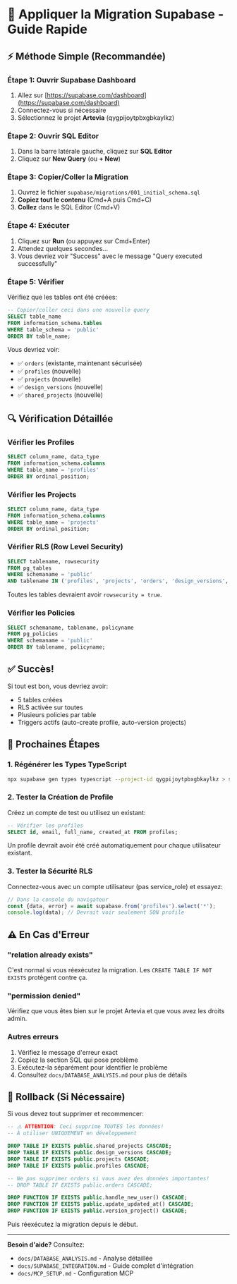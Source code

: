 # 🔧 Appliquer la Migration Supabase - Guide Rapide

## ⚡ Méthode Simple (Recommandée)

### Étape 1: Ouvrir Supabase Dashboard

1. Allez sur [https://supabase.com/dashboard](https://supabase.com/dashboard)
2. Connectez-vous si nécessaire
3. Sélectionnez le projet **Artevia** (qygpijoytpbxgbkaylkz)

### Étape 2: Ouvrir SQL Editor

1. Dans la barre latérale gauche, cliquez sur **SQL Editor**
2. Cliquez sur **New Query** (ou **+ New**)

### Étape 3: Copier/Coller la Migration

1. Ouvrez le fichier `supabase/migrations/001_initial_schema.sql`
2. **Copiez tout le contenu** (Cmd+A puis Cmd+C)
3. **Collez** dans le SQL Editor (Cmd+V)

### Étape 4: Exécuter

1. Cliquez sur **Run** (ou appuyez sur Cmd+Enter)
2. Attendez quelques secondes...
3. Vous devriez voir "Success" avec le message "Query executed successfully"

### Étape 5: Vérifier

Vérifiez que les tables ont été créées:

```sql
-- Copier/coller ceci dans une nouvelle query
SELECT table_name
FROM information_schema.tables
WHERE table_schema = 'public'
ORDER BY table_name;
```

Vous devriez voir:
- ✅ `orders` (existante, maintenant sécurisée)
- ✅ `profiles` (nouvelle)
- ✅ `projects` (nouvelle)
- ✅ `design_versions` (nouvelle)
- ✅ `shared_projects` (nouvelle)

## 🔍 Vérification Détaillée

### Vérifier les Profiles

```sql
SELECT column_name, data_type
FROM information_schema.columns
WHERE table_name = 'profiles'
ORDER BY ordinal_position;
```

### Vérifier les Projects

```sql
SELECT column_name, data_type
FROM information_schema.columns
WHERE table_name = 'projects'
ORDER BY ordinal_position;
```

### Vérifier RLS (Row Level Security)

```sql
SELECT tablename, rowsecurity
FROM pg_tables
WHERE schemaname = 'public'
AND tablename IN ('profiles', 'projects', 'orders', 'design_versions', 'shared_projects');
```

Toutes les tables devraient avoir `rowsecurity = true`.

### Vérifier les Policies

```sql
SELECT schemaname, tablename, policyname
FROM pg_policies
WHERE schemaname = 'public'
ORDER BY tablename, policyname;
```

## ✅ Succès!

Si tout est bon, vous devriez avoir:
- 5 tables créées
- RLS activée sur toutes
- Plusieurs policies par table
- Triggers actifs (auto-create profile, auto-version projects)

## 🎯 Prochaines Étapes

### 1. Régénérer les Types TypeScript

```bash
npx supabase gen types typescript --project-id qygpijoytpbxgbkaylkz > src/lib/supabase/types.ts
```

### 2. Tester la Création de Profile

Créez un compte de test ou utilisez un existant:

```sql
-- Vérifier les profiles
SELECT id, email, full_name, created_at FROM profiles;
```

Un profile devrait avoir été créé automatiquement pour chaque utilisateur existant.

### 3. Tester la Sécurité RLS

Connectez-vous avec un compte utilisateur (pas service_role) et essayez:

```javascript
// Dans la console du navigateur
const {data, error} = await supabase.from('profiles').select('*');
console.log(data); // Devrait voir seulement SON profile
```

## ⚠️ En Cas d'Erreur

### "relation already exists"

C'est normal si vous réexécutez la migration. Les `CREATE TABLE IF NOT EXISTS` protègent contre ça.

### "permission denied"

Vérifiez que vous êtes bien sur le projet Artevia et que vous avez les droits admin.

### Autres erreurs

1. Vérifiez le message d'erreur exact
2. Copiez la section SQL qui pose problème
3. Exécutez-la séparément pour identifier le problème
4. Consultez `docs/DATABASE_ANALYSIS.md` pour plus de détails

## 🔄 Rollback (Si Nécessaire)

Si vous devez tout supprimer et recommencer:

```sql
-- ⚠️ ATTENTION: Ceci supprime TOUTES les données!
-- À utiliser UNIQUEMENT en développement

DROP TABLE IF EXISTS public.shared_projects CASCADE;
DROP TABLE IF EXISTS public.design_versions CASCADE;
DROP TABLE IF EXISTS public.projects CASCADE;
DROP TABLE IF EXISTS public.profiles CASCADE;

-- Ne pas supprimer orders si vous avez des données importantes!
-- DROP TABLE IF EXISTS public.orders CASCADE;

DROP FUNCTION IF EXISTS public.handle_new_user() CASCADE;
DROP FUNCTION IF EXISTS public.update_updated_at() CASCADE;
DROP FUNCTION IF EXISTS public.version_project() CASCADE;
```

Puis réexécutez la migration depuis le début.

---

**Besoin d'aide?** Consultez:
- `docs/DATABASE_ANALYSIS.md` - Analyse détaillée
- `docs/SUPABASE_INTEGRATION.md` - Guide complet d'intégration
- `docs/MCP_SETUP.md` - Configuration MCP
